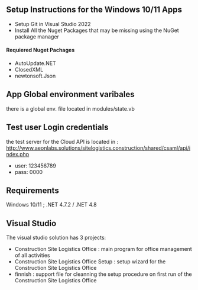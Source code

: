 ## Setup Instructions for the Windows 10/11 Apps
- Setup Git in Visual Studio 2022
- Install All the Nuget Packages that may be missing using the NuGet package manager


#### Requiered Nuget Pachages
- AutoUpdate.NET
- ClosedXML
- newtonsoft.Json

## App Global environment varibales
there is a global env. file located in modules/state.vb

## Test user Login credentials
the test server for the Cloud API is located in : http://www.aeonlabs.solutions/sitelogistics.construction/shared/csaml/api/index.php

- user: 123456789
- pass: 0000

## Requirements
Windows 10/11 ; .NET 4.7.2 / .NET 4.8

## Visual Studio 
The visual studio solution has 3 projects:
- Construction Site Logistics Office : main program for office management of all activities
- Construction Site Logistics Office Setup : setup wizard for the Construction Site Logistics Office
- finnish : support file for cleanning the setup procedure on first run of the Construction Site Logistics Office
